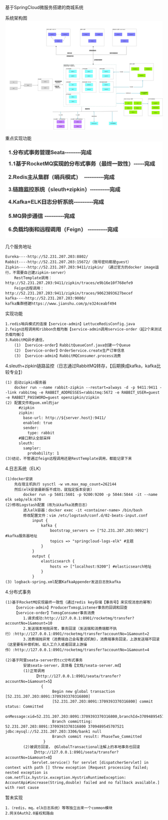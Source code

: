 基于SpringCloud微服务搭建的商城系统

系统架构图
![系统架构图](https://github.com/Asice/mall/blob/master/%E6%96%87%E6%A1%A3/%E7%B3%BB%E7%BB%9F%E6%9E%B6%E6%9E%84.jpg)

重点实现功能
![重点实现功能](https://github.com/Asice/mall/blob/master/%E6%96%87%E6%A1%A3/%E9%87%8D%E7%82%B9%E5%AE%9E%E7%8E%B0.JPG)

几个服务地址

    Eureka----http://52.231.207.203:8802/
    Rabbit----http://52.231.207.203:15672/（账号密码都是guest）
    Zipkin----http://52.231.207.203:9411/zipkin/ （通过官方的docker image运行，不需要自己建zipkin-server）
        RestTemplate调用：http://52.231.207.203:9411/zipkin/traces/e9b16e10f768efe9
        Feign远程调用：http://52.231.207.203:9411/zipkin/traces/90623893627becef
    kafka----http://52.231.207.203:9000/
    kafka集群搭建https://www.jianshu.com/p/e324ceabf494

实现功能

    1.redis哨兵模式的连接【service-admin】LettuceRedisConfig.java
    2.feign远程调用和ribbon负载均衡【service-admin调用service-order（起2个来测试负载均衡）】
    3.RabbitMQ异步通信，
        (1) 【service-order】RabbitQueueConf.java创建一个Queue
        (2) 【service-order】OrderService.create生产订单信息
        (3) 【service-admin】RabbitMQConsumer.process消费
4.sleuth+zipkin链路监控（日志通过RabbitMQ转存，【后期换成kafka，kafka比较专业】）

    (1) 启动zipkin服务器
        docker run --name rabbit-zipkin --restart=always -d -p 9411:9411 --link rabbitmq -e RABBIT_ADDRESSES=rabbitmq:5672 -e RABBIT_USER=guest -e RABBIT_PASSWORD=guest openzipkin/zipkin
    (2) 配置文件和pom.xml的jar
          #zipkin
          zipkin:
            base-url: http://${server.host}:9411/
            enabled: true
            sender:
              type: rabbit
          #接口默认全部采样
          sleuth:
            sampler:
              probability: 1
    (3)结论，不管通过feign远程调用还是RestTemplate调用，都能记录下来
4.日志系统（ELK）

    (1)docker安装
        先在宿主机执行 sysctl -w vm.max_map_count=262144
        然后(elk安装最新版不成功，就指定版本安装) 
            docker run -p 5601:5601 -p 9200:9200 -p 5044:5044 -it --name elk sebp/elk:670
    (2)修改Logstash配置（改为从kafka消费日志）
            进入elk容器：docker exec -it <container-name> /bin/bash
            修改配置文件：vim /etc/logstash/conf.d/02-beats-input.conf
                input {
                    kafka {
                    	bootstrap_servers => ["52.231.207.203:9092"]  #kafka服务器地址
                		topics => "springcloud-logs-elk" #主题
                	}
                }
                output {
                	elasticsearch {
                		hosts => ["localhost:9200"] #elasticsearch地址
                	}
                }
    (3) logback-spring.xml配置KafkaAppender发送日志到kafka
4.分布式事务

    (1)基于RocketMQ实现最终一致性（通过redis key存储【事务号】来实现消息的幂等）
        【service-admin】ProducerTxmsgListener事务的回调和回查
        【service-order】TxmsgConsumer事务消费
            1.请求成功:http://127.0.0.1:8901/rocketmq/transfer?accountNo=1&amount=10
            2.发送端本地抛异常，事务回滚（发送端和消费端都不执行）:http://127.0.0.1:8901/rocketmq/transfer?accountNo=1&amount=2
            3.消费端抛异常（消费端自己会有重试机制），消费端事务回滚，上游发送端不回滚（这里要有补偿机制，如人工介入或者回滚上游操作）:http://127.0.0.1:8901/rocketmq/transfer?accountNo=1&amount=4
    
    (2)基于阿里seata-server的tcc分布式事务
            安装seata-server，具体看【文档/seata-server.md】
            (1)正常调用
                 【http://127.0.0.1:8901/seata/transfer?accountNo=1&amount=5】
                    {
                         Begin new global transaction [52.231.207.203:8091:3709393370316800]
                         [52.231.207.203:8091:3709393370316800] commit status: Committed
                         onMessage:xid=52.231.207.203:8091:3709393370316800,branchId=3709489545707521,branchType=AT,resourceId=jdbc:mysql://52.231.207.203:3306/bank1,applicationData=null
                         Branch committing: 52.231.207.203:8091:3709393370316800 3709489545707521 jdbc:mysql://52.231.207.203:3306/bank1 null
                         Branch commit result: PhaseTwo_Committed    
                     }
            (2)被调方回滚， @GlobalTransactional注解上的本地事务也回滚
                【http://127.0.0.1:8901/seata/transfer?accountNo=1&amount=8】
                Servlet.service() for servlet [dispatcherServlet] in context with path [] threw exception [Request processing failed; nested exception is com.netflix.hystrix.exception.HystrixRuntimeException: AccountApi#increase(String,double) failed and no fallback available.] with root cause

暂未实现
    
    1.（redis，mq，elk日志系统）等等独立出来一个common模块
    2.网关OAuth2.0鉴权和路由
